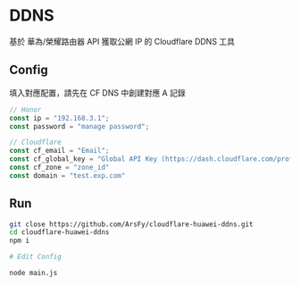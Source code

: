 # DDNS

基於 華為/榮耀路由器 API 獲取公網 IP 的 Cloudflare DDNS 工具

## Config

填入對應配置，請先在 CF DNS 中創建對應 A 記錄

```js
// Honor
const ip = "192.168.3.1";
const password = "manage password";

// Cloudflare
const cf_email = "Email";
const cf_global_key = "Global API Key (https://dash.cloudflare.com/profile/api-tokens)";
const cf_zone = "zone_id"
const domain = "test.exp.com"
```

## Run

```bash
git close https://github.com/ArsFy/cloudflare-huawei-ddns.git
cd cloudflare-huawei-ddns
npm i

# Edit Config

node main.js
```